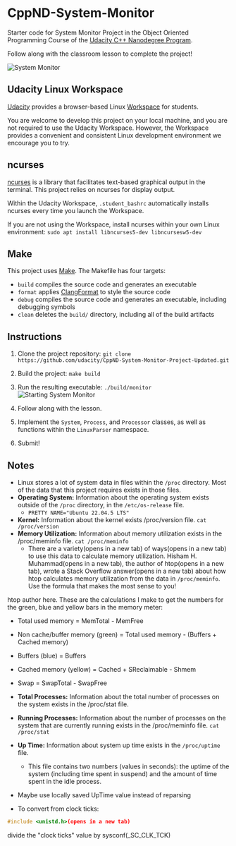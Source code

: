 # CppND-System-Monitor

Starter code for System Monitor Project in the Object Oriented Programming Course of the [Udacity C++ Nanodegree Program](https://www.udacity.com/course/c-plus-plus-nanodegree--nd213).

Follow along with the classroom lesson to complete the project!

![System Monitor](images/monitor.png)

## Udacity Linux Workspace

[Udacity](https://www.udacity.com/) provides a browser-based Linux [Workspace](https://engineering.udacity.com/creating-a-gpu-enhanced-virtual-desktop-for-udacity-497bdd91a505) for students.

You are welcome to develop this project on your local machine, and you are not required to use the Udacity Workspace. However, the Workspace provides a convenient and consistent Linux development environment we encourage you to try.

## ncurses

[ncurses](https://www.gnu.org/software/ncurses/) is a library that facilitates text-based graphical output in the terminal. This project relies on ncurses for display output.

Within the Udacity Workspace, `.student_bashrc` automatically installs ncurses every time you launch the Workspace.

If you are not using the Workspace, install ncurses within your own Linux environment: `sudo apt install libncurses5-dev libncursesw5-dev`

## Make

This project uses [Make](https://www.gnu.org/software/make/). The Makefile has four targets:

* `build` compiles the source code and generates an executable
* `format` applies [ClangFormat](https://clang.llvm.org/docs/ClangFormat.html) to style the source code
* `debug` compiles the source code and generates an executable, including debugging symbols
* `clean` deletes the `build/` directory, including all of the build artifacts

## Instructions

1. Clone the project repository: `git clone https://github.com/udacity/CppND-System-Monitor-Project-Updated.git`

2. Build the project: `make build`

3. Run the resulting executable: `./build/monitor`
![Starting System Monitor](images/starting_monitor.png)

4. Follow along with the lesson.

5. Implement the `System`, `Process`, and `Processor` classes, as well as functions within the `LinuxParser` namespace.

6. Submit!

## Notes

* Linux stores a lot of system data in files within the `/proc` directory. Most of the data that this project requires exists in those files.
* **Operating System:** Information about the operating system exists outside of the `/proc` directory, in the `/etc/os-release` file.
  * `PRETTY NAME="Ubuntu 22.04.5 LTS"`
* **Kernel:** Information about the kernel exists /proc/version file. `cat /proc/version`
* **Memory Utilization:** Information about memory utilization exists in the /proc/meminfo file. `cat /proc/meminfo`
  * There are a variety(opens in a new tab) of ways(opens in a new tab) to use this data to calculate memory utilization. Hisham H. Muhammad(opens in a new tab), the author of htop(opens in a new tab), wrote a Stack Overflow answer(opens in a new tab) about how htop calculates memory utilization from the data in `/proc/meminfo`. Use the formula that makes the most sense to you!

htop author here. These are the calculations I make to get the numbers for the green, blue and yellow bars in the memory meter:

* Total used memory = MemTotal - MemFree
* Non cache/buffer memory (green) = Total used memory - (Buffers + Cached memory)
* Buffers (blue) = Buffers
* Cached memory (yellow) = Cached + SReclaimable - Shmem
* Swap = SwapTotal - SwapFree

* **Total Processes:** Information about the total number of processes on the system exists in the /proc/stat file.
* **Running Processes:** Information about the number of processes on the system that are currently running exists in the /proc/meminfo file. `cat /proc/stat`
* **Up Time:** Information about system up time exists in the `/proc/uptime` file.
  * This file contains two numbers (values in seconds): the uptime of the system (including time spent in suspend) and the amount of time spent in the idle process.

* Maybe use locally saved UpTime value instead of reparsing
* To convert from clock ticks:

```c++
#include <unistd.h>(opens in a new tab)
```

divide the "clock ticks" value by sysconf(_SC_CLK_TCK)
